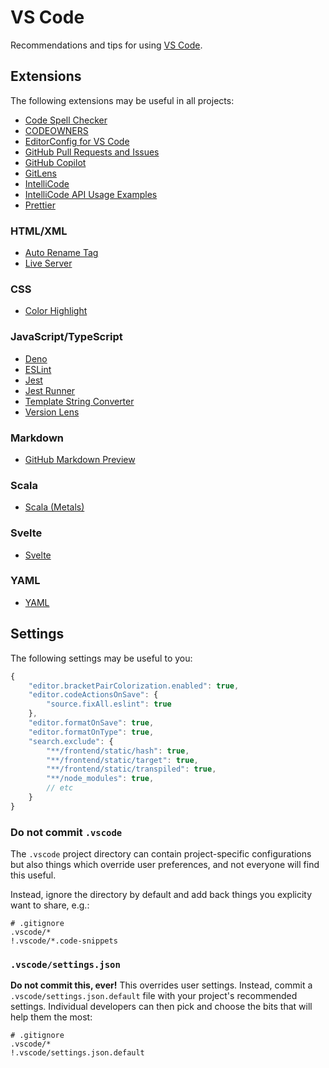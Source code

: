 # VS Code

Recommendations and tips for using [VS Code](https://code.visualstudio.com).

## Extensions

The following extensions may be useful in all projects:

-   [Code Spell Checker](https://marketplace.visualstudio.com/items?itemName=streetsidesoftware.code-spell-checker)
-   [CODEOWNERS](https://marketplace.visualstudio.com/items?itemName=jasonnutter.vscode-codeowners)
-   [EditorConfig for VS Code](https://marketplace.visualstudio.com/items?itemName=EditorConfig.EditorConfig)
-   [GitHub Pull Requests and Issues](https://marketplace.visualstudio.com/items?itemName=GitHub.vscode-pull-request-github)
-   [GitHub Copilot](https://marketplace.visualstudio.com/items?itemName=GitHub.copilot)
-   [GitLens](https://marketplace.visualstudio.com/items?itemName=eamodio.gitlens)
-   [IntelliCode](https://marketplace.visualstudio.com/items?itemName=VisualStudioExptTeam.vscodeintellicode)
-   [IntelliCode API Usage Examples](https://marketplace.visualstudio.com/items?itemName=VisualStudioExptTeam.intellicode-api-usage-examples)
-   [Prettier](https://marketplace.visualstudio.com/items?itemName=esbenp.prettier-vscode)

### HTML/XML
-   [Auto Rename Tag](https://marketplace.visualstudio.com/items?itemName=formulahendry.auto-rename-tag)
-   [Live Server](https://marketplace.visualstudio.com/items?itemName=ritwickdey.LiveServer)

### CSS
-   [Color Highlight](https://marketplace.visualstudio.com/items?itemName=naumovs.color-highlight)

### JavaScript/TypeScript
-   [Deno](https://marketplace.visualstudio.com/items?itemName=denoland.vscode-deno)
-   [ESLint](https://marketplace.visualstudio.com/items?itemName=dbaeumer.vscode-eslint)
-   [Jest](https://marketplace.visualstudio.com/items?itemName=Orta.vscode-jest)
-   [Jest Runner](https://marketplace.visualstudio.com/items?itemName=firsttris.vscode-jest-runner)
-   [Template String Converter](https://marketplace.visualstudio.com/items?itemName=meganrogge.template-string-converter)
-   [Version Lens](https://marketplace.visualstudio.com/items?itemName=pflannery.vscode-versionlens)

### Markdown
-   [GitHub Markdown Preview](https://marketplace.visualstudio.com/items?itemName=bierner.github-markdown-preview)

### Scala
-   [Scala (Metals)](https://marketplace.visualstudio.com/items?itemName=scalameta.metals)

### Svelte
-   [Svelte](https://marketplace.visualstudio.com/items?itemName=svelte.svelte-vscode)

### YAML
-   [YAML](https://marketplace.visualstudio.com/items?itemName=redhat.vscode-yaml)

## Settings

The following settings may be useful to you:

```js
{
    "editor.bracketPairColorization.enabled": true,
    "editor.codeActionsOnSave": {
        "source.fixAll.eslint": true
    },
    "editor.formatOnSave": true,
    "editor.formatOnType": true,
    "search.exclude": {
        "**/frontend/static/hash": true,
        "**/frontend/static/target": true,
        "**/frontend/static/transpiled": true,
        "**/node_modules": true,
        // etc
    }
}
```
### Do not commit `.vscode`

The `.vscode` project directory can contain project-specific configurations but also things which override user preferences, and not everyone will find this useful.

Instead, ignore the directory by default and add back things you explicity want to share, e.g.:

```
# .gitignore
.vscode/*
!.vscode/*.code-snippets

```

### `.vscode/settings.json`

**Do not commit this, ever!** This overrides user settings. Instead, commit a `.vscode/settings.json.default` file with your project's recommended settings. Individual developers can then pick and choose the bits that will help them the most:

```
# .gitignore
.vscode/*
!.vscode/settings.json.default

```
